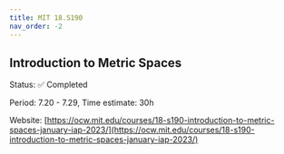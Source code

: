 ```yaml
---
title: MIT 18.S190
nav_order: -2
---
```


## Introduction to Metric Spaces

Status: ✅ Completed

Period: 7.20 - 7.29, Time estimate: 30h

Website: [https://ocw.mit.edu/courses/18-s190-introduction-to-metric-spaces-january-iap-2023/](https://ocw.mit.edu/courses/18-s190-introduction-to-metric-spaces-january-iap-2023/)

